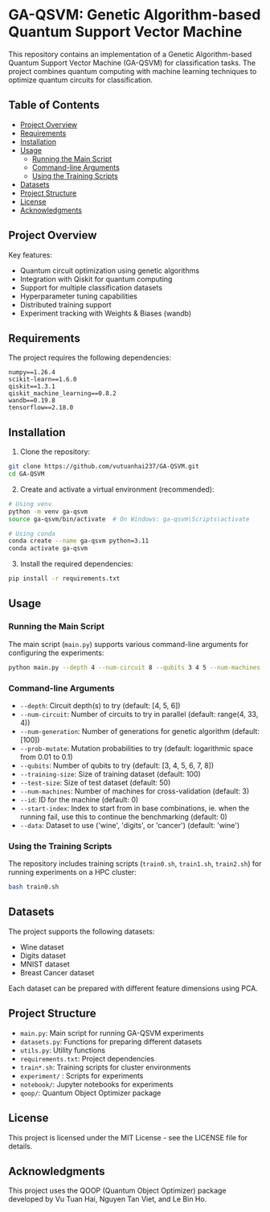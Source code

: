 # GA-QSVM: Genetic Algorithm-based Quantum Support Vector Machine

This repository contains an implementation of a Genetic Algorithm-based Quantum Support Vector Machine (GA-QSVM) for classification tasks. The project combines quantum computing with machine learning techniques to optimize quantum circuits for classification.

## Table of Contents

- [Project Overview](#project-overview)
- [Requirements](#requirements)
- [Installation](#installation)
- [Usage](#usage)
  - [Running the Main Script](#running-the-main-script)
  - [Command-line Arguments](#command-line-arguments)
  - [Using the Training Scripts](#using-the-training-scripts)
- [Datasets](#datasets)
- [Project Structure](#project-structure)
- [License](#license)
- [Acknowledgments](#acknowledgments)

## Project Overview

Key features:
- Quantum circuit optimization using genetic algorithms
- Integration with Qiskit for quantum computing
- Support for multiple classification datasets
- Hyperparameter tuning capabilities
- Distributed training support
- Experiment tracking with Weights & Biases (wandb)

## Requirements

The project requires the following dependencies:
```
numpy==1.26.4
scikit-learn==1.6.0
qiskit==1.3.1
qiskit_machine_learning==0.8.2
wandb==0.19.8
tensorflow==2.18.0
```

## Installation

1. Clone the repository:
```bash
git clone https://github.com/vutuanhai237/GA-QSVM.git
cd GA-QSVM
```

2. Create and activate a virtual environment (recommended):
```bash
# Using venv
python -m venv ga-qsvm
source ga-qsvm/bin/activate  # On Windows: ga-qsvm\Scripts\activate

# Using conda
conda create --name ga-qsvm python=3.11
conda activate ga-qsvm
```

3. Install the required dependencies:
```bash
pip install -r requirements.txt
```

## Usage

### Running the Main Script

The main script (`main.py`) supports various command-line arguments for configuring the experiments:

```bash
python main.py --depth 4 --num-circuit 8 --qubits 3 4 5 --num-machines 3 --id 0 --training-size 300 --test-size 0 --data digits
```

### Command-line Arguments

- `--depth`: Circuit depth(s) to try (default: [4, 5, 6])
- `--num-circuit`: Number of circuits to try in parallel (default: range(4, 33, 4))
- `--num-generation`: Number of generations for genetic algorithm (default: [100])
- `--prob-mutate`: Mutation probabilities to try (default: logarithmic space from 0.01 to 0.1)
- `--qubits`: Number of qubits to try (default: [3, 4, 5, 6, 7, 8])
- `--training-size`: Size of training dataset (default: 100)
- `--test-size`: Size of test dataset (default: 50)
- `--num-machines`: Number of machines for cross-validation (default: 3)
- `--id`: ID for the machine (default: 0)
- `--start-index`: Index to start from in base combinations, ie. when the running fail, use this to continue the benchmarking (default: 0)
- `--data`: Dataset to use ('wine', 'digits', or 'cancer') (default: 'wine')

### Using the Training Scripts

The repository includes training scripts (`train0.sh`, `train1.sh`, `train2.sh`) for running experiments on a HPC cluster:

```bash
bash train0.sh
```

## Datasets

The project supports the following datasets:
- Wine dataset
- Digits dataset
- MNIST dataset
- Breast Cancer dataset

Each dataset can be prepared with different feature dimensions using PCA.

## Project Structure

- `main.py`: Main script for running GA-QSVM experiments
- `datasets.py`: Functions for preparing different datasets
- `utils.py`: Utility functions
- `requirements.txt`: Project dependencies
- `train*.sh`: Training scripts for cluster environments
- `experiment/` : Scripts for experiments
- `notebook/`: Jupyter notebooks for experiments
- `qoop/`: Quantum Object Optimizer package

## License

This project is licensed under the MIT License - see the LICENSE file for details.

## Acknowledgments

This project uses the QOOP (Quantum Object Optimizer) package developed by Vu Tuan Hai, Nguyen Tan Viet, and Le Bin Ho.
